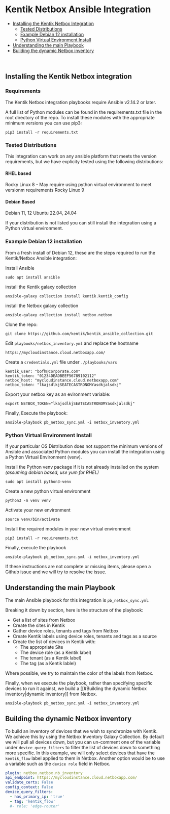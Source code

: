 

# Kentik Netbox Ansible Integration



- [Installing the Kentik Netbox Integration](#installing-the-kentik-netbox-integration)
	- [Tested Distributions](#tested-distributions)
	- [Example Debian 12 installation](#example-debian-12-installation)
	- [Python Virtual Environment Install](#python-virtual-environment-install)
- [Understanding the main Playbook](#understanding-the-main-playbook)
- [Building the dynamic Netbox inventory](#building-the-dynamic-netbox-inventory)
<br/>


## Installing the Kentik Netbox integration

### Requirements

The Kentik Netbox integration playbooks require Ansible v2.14.2 or later. 

A full list of Python modules can be found in the requirements.txt file in the root directory of the repo. To install these modules with the appropriate minimum versions you can use pip3:

````
pip3 install -r requirements.txt
````


### Tested Distributions

This integration can work on any ansible platform that meets the version requirements, but we have explicity tested using the following distributions:

#### RHEL based
Rocky Linux 8 - May require using python virtual environment to meet versionm requirements
Rocky Linux 9 

#### Debian Based
Debian 11, 12
Ubuntu 22.04, 24.04

If your distribution is not listed you can still install the integration using a Python virtual environment. 

### Example Debian 12 installation

From a fresh install of Debian 12, these are the steps required to run the Kentik/Netbox Ansible integration:

Install Ansible
```
sudo apt install ansible
```

install the Kentik galaxy collection
```
ansible-galaxy collection install kentik.kentik_config
```

install the Netbox galaxy collection
```
ansible-galaxy collection install netbox.netbox
```

Clone the repo:
```
git clone https://github.com/kentik/kentik_ansible_collection.git
```

Edit `playbooks/netbox_inventory.yml` and replace the hostname
```
https://mycloudinstance.cloud.netboxapp.com/
```

Create a `credentials.yml` file under `./playbooks/vars`

```
kentik_user: "bofh@corporate.com"
kentik_token: "01234DEADBEEF56789102112"
netbox_host: "mycloudinstance.cloud.netboxapp.com"
netbox_token: "lkajsdlkjSEATECASTRONOMYasdkjalsdkj"
```

Export your netbox key as an evironment variable:
```
export NETBOX_TOKEN="lkajsdlkjSEATECASTRONOMYasdkjalsdkj"
```

Finally, Execute the playbook:
```
ansible-playbook pb_netbox_sync.yml -i netbox_inventory.yml
```


### Python Virtual Environment Install

If your particular OS Distribution does not support the minimum versions of Ansible and associated Python modules you can install the integration using a Python Virtual Environment (venv).

Install the Python venv package if it is not already installed on the system *(assuming debian based, use yum for RHEL)*
```
sudo apt install python3-venv
```

Create a new python virtual environment
```
python3 -m venv venv
```

Activate your new environment 
```
source venv/bin/activate
```

Install the required modules in your new virtual environment
```
pip3 install -r requirements.txt
```

Finally, execute the playbook
```
ansible-playbook pb_netbox_sync.yml -i netbox_inventory.yml
```


If these instructions are not complete or missing items, please open a Github issue and we will try to resolve the issue. 



## Understanding the main Playbook

The main Ansible playbook for this integration is `pb_netbox_sync.yml`. 

Breaking it down by section, here is the structure of the playbook:

- Get a list of sites from Netbox
- Create the sites in Kentik
- Gather device roles, tenants and tags from Netbox
- Create Kentik labels using device roles, tenants and tags as a source
- Create the list of devices in Kentik with:
	- The appropriate Site
	- The device role (as a Kentik label)
	- The tenant (as a Kentik label)
	- The tag (as a Kentik lablel)

Where possible, we try to maintain the color of the labels from Netbox. 

Finally, when we execute the playbook, rather than specifying specific devices to run it against, we build a [[#Building the dynamic Netbox inventory|dynamic inventory]] from Netbox. 

```
ansible-playbook pb_netbox_sync.yml -i netbox_inventory.yml
```


## Building the dynamic Netbox inventory

 To build an inventory of devices that we wish to synchronize with Kentik. We achieve this by using the Netbox Inventory Galaxy Collection. By default we will pull all devices down, but you can un-comment one of the variable under `device_query_filters` to filter the list of devices down to something more specific. In this example, we will only select devices that have the `kentik_flow` label applied to them in Netbox. Another option would be to use a variable such as the `device role` field in Netbox. 

```yaml
plugin: netbox.netbox.nb_inventory
api_endpoint: https://mycloudinstance.cloud.netboxapp.com/
validate_certs: False
config_context: False
device_query_filters:
  - has_primary_ip: 'true'
  - tag: 'kentik_flow'
  #- role: 'edge-router'
```

<br/>

